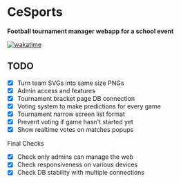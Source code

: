 # CeSports

**Football tournament manager webapp for a school event**

[![wakatime](https://wakatime.com/badge/user/43299b95-37b5-4319-89dd-7bbef7fb1dcb/project/c97cbd33-1164-4dc6-88b0-50f17e6377bb.svg)]([https://wakatime.com/badge/user/@jorge-lopz/project/cesports](https://wakatime.com/badge/user/43299b95-37b5-4319-89dd-7bbef7fb1dcb/project/c97cbd33-1164-4dc6-88b0-50f17e6377bb.svg))

## TODO

- [x] Turn team SVGs into same size PNGs
- [x] Admin access and features
- [x] Tournament bracket page DB connection
- [x] Voting system to make predictions for every game
- [x] Tournament narrow screen list format
- [x] Prevent voting if game hasn't started yet
- [x] Show realtime votes on matches popups

Final Checks

- [x] Check only admins can manage the web
- [x] Check responsiveness on various devices
- [x] Check DB stability with multiple connections

